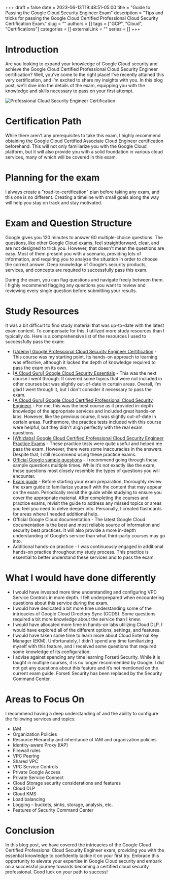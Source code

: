+++ 
draft = false
date = 2023-06-13T19:48:51-05:00
title = "Guide to Passing the Google Cloud Security Engineer Exam"
description = "Tips and tricks for passing the Google Cloud Certified Professional Cloud Security Certification Exam."
slug = ""
authors = []
tags = ["GCP", "Cloud", "Certifications"]
categories = []
externalLink = ""
series = []
+++

# Introduction

Are you looking to expand your knowledge of Google Cloud security and achieve the Google Cloud Certified Professional Cloud Security Engineer certification? Well, you’ve come to the right place! I’ve recently attained this very certification, and I’m excited to share my insights with you. In this blog post, we'll dive into the details of the exam, equipping you with the knowledge and skills necessary to pass on your first attempt.

![Professional Cloud Security Engineer Certification](/images/pse.png)

# Certification Path

While there aren't any prerequisites to take this exam, I highly recommend obtaining the Google Cloud Certified Associate Cloud Engineer certification beforehand. This will not only familiarize you with the Google Cloud platform, but it will also provide you with a solid foundation in various cloud services, many of which will be covered in this exam.

# Planning for the exam

I always create a "road-to-certification" plan before taking any exam, and this one is no different. Creating a timeline with small goals along the way will help you stay on track and stay motivated.

# Exam and Question Structure

Google gives you 120 minutes to answer 60 multiple-choice questions. The questions, like other Google Cloud exams, feel straightforward, clear, and are not designed to trick you. However, that doesn't mean the questions are easy. Most of them present you with a scenario, providing lots of information, and requiring you to analyze the situation in order to choose the correct answer. Deep knowledge of Google’s security products, services, and concepts are required to successfully pass this exam.

During the exam, you can flag questions and navigate freely between them. I highly recommend flagging any questions you want to review and reviewing every single question before submitting your results.

# Study Resources

It was a bit difficult to find study material that was up-to-date with the latest exam content. To compensate for this, I utilized more study resources than I typically do. Here is a comprehensive list of the resources I used to successfully pass the exam:

* [[Udemy] Google Professional Cloud Security Engineer Certification](https://www.udemy.com/course/google-cloud-gcp-professional-cloud-security-engineer-certification/) - This course was my starting point. Its hands-on approach to learning was effective, although it lacked the depth of knowledge required to pass the exam on its own.
* [[A Cloud Guru] Google Cloud Security Essentials](https://acloudguru.com/course/google-cloud-security-essentials) - This was the next course I went through. It covered some topics that were not included in other courses but was slightly out-of-date in certain areas. Overall, I'm glad I went through it, but I don't consider it necessary to pass the exam.
* [[A Cloud Guru] Google Cloud Certified Professional Cloud Security Engineer](https://acloudguru.com/course/google-cloud-certified-professional-cloud-security-engineer) - For me, this was the best course as it provided in-depth knowledge of the appropriate services and included great hands-on labs. However, like the previous course, it was slightly out-of-date in certain areas. Furthermore, the practice tests included with this course were helpful, but they didn't align perfectly with the real exam questions.
* [[Whizlabs] Google Cloud Certified Professional Cloud Security Engineer Practice Exams](https://www.whizlabs.com/google-cloud-certified-professional-cloud-security-engineer/) - These practice tests were quite useful and helped me pass the exam. However, there were some inaccuracies in the answers. Despite that, I still recommend using these practice exams.
* [Official Google sample questions](https://docs.google.com/forms/d/e/1FAIpQLSfSuKEE8cUQWj9sfak7QG9hpaljBC89Y22KoWMQFgoECZjzUg/viewform?pli=1) - I recommend going through these sample questions multiple times. While it’s not exactly like the exam, these questions most closely resemble the types of questions you will encounter.
* [Exam guide](https://cloud.google.com/learn/certification/guides/cloud-security-engineer) - Before starting your exam preparation, thoroughly review the exam guide to familiarize yourself with the content that may appear on the exam. Periodically revisit the guide while studying to ensure you cover the appropriate material. After completing the courses and practice exams, revisit the guide to address any missed topics or areas you feel you need to delve deeper into. Personally, I created flashcards for areas where I needed additional help.
* Official Google Cloud documentation - The latest Google Cloud documentation is the best and most reliable source of information and security best practices. It will also provide a more in-depth understanding of Google’s service than what third-party courses may go into.
* Additional hands-on practice - I was continuously engaged in additional hands-on practice throughout my study process. This practice is essential to better understand these services and to pass the exam.

# What I would have done differently

* I would have invested more time understanding and configuring VPC Service Controls in more depth. I felt underprepared when encountering questions about this service during the exam.
* I would have dedicated a bit more time understanding some of the intricacies of Google Cloud Directory Sync (GCDS). Some questions required a bit more knowledge about the service than I knew.
* I would have allocated more time in hands-on labs utilizing Cloud DLP. I would have explored all of the different options, settings, and features.
* I would have taken some time to learn more about Cloud External Key Manager (EKM). Unfortunately, I didn’t spend any time familiarizing myself with this feature, and I received some questions that required some knowledge of its configuration.
* I advise against spending any time learning Forseti Security. While it is taught in multiple courses, it is no longer recommended by Google. I did not get any questions about this feature and it’s not mentioned on the current exam guide. Forseti Security has been replaced by the Security Command Center.

# Areas to Focus On

I recommend having a deep understanding of and the ability to configure the following services and topics:

* IAM
* Organization Policies
* Resource Hierarchy and inheritance of IAM and organization policies
* Identity-aware Proxy (IAP)
* Firewall rules
* VPC Peering
* Shared VPC
* VPC Service Controls
* Private Google Access
* Private Service Connect
* Cloud Storage security considerations and features
* Cloud DLP
* Cloud KMS
* Load balancing
* Logging – buckets, sinks, storage, analysis, etc.
* Features of Security Command Center

# Conclusion

In this blog post, we have covered the intricacies of the Google Cloud Certified Professional Cloud Security Engineer exam, providing you with the essential knowledge to confidently tackle it on your first try. Embrace this opportunity to elevate your expertise in Google Cloud security and embark on a successful journey towards becoming a certified cloud security professional. Good luck on your path to success!

